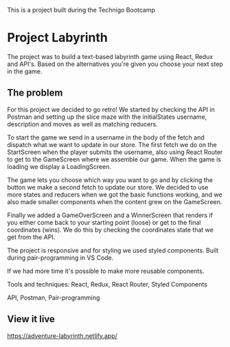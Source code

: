 This is a project built during the Technigo Bootcamp

# Project Labyrinth

The project was to build a text-based labyrinth game using React, Redux and API's.
Based on the alternatives you're given you choose your next step in the game.

## The problem

For this project we decided to go retro!
We started by checking the API in Postman and setting up the slice maze with the initialStates username, description and moves as well as matching reducers.

To start the game we send in a username in the body of the fetch and dispatch what we want to update in our store.
The first fetch we do on the StartScreen when the player submits the username, also using React Router to get to the GameScreen where we assemble our game. When the game is loading we display a LoadingScreen.

The game lets you choose which way you want to go and by clicking the button we make a second fetch to update our store.
We decided to use more states and reducers when we got the basic functions working, and we also made smaller components when the content grew on the GameScreen.

Finally we added a GameOverScreen and a WinnerScreen that renders if you either come back to your starting point (loose) or get to the final coordinates (wins). We do this by checking the coordinates state that we get from the API.

The project is responsive and for styling we used styled components.
Built during pair-programming in VS Code.

If we had more time it's possible to make more reusable components.

Tools and techniques:
React,
Redux,
React Router,
Styled Components

API,
Postman,
Pair-programming

## View it live

https://adventure-labyrinth.netlify.app/
